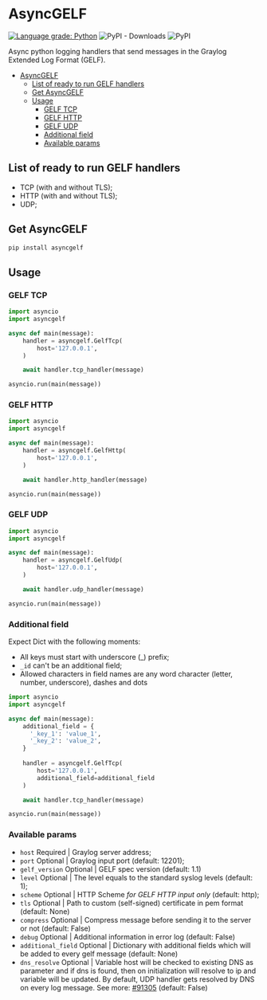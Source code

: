 # AsyncGELF
[![Language grade: Python](https://img.shields.io/lgtm/grade/python/g/malinkinsa/asyncgelf.svg?logo=lgtm&logoWidth=18)](https://lgtm.com/projects/g/malinkinsa/asyncgelf/context:python)
![PyPI - Downloads](https://img.shields.io/pypi/dm/asyncgelf)
![PyPI](https://img.shields.io/pypi/v/asyncgelf)

Async python logging handlers that send messages in the Graylog Extended Log Format (GELF).

- [AsyncGELF](#asyncgelf)
  - [List of ready to run GELF handlers](#list-of-ready-to-run-gelf-handlers)
  - [Get AsyncGELF](#get-asyncgelf)
  - [Usage](#usage)
    - [GELF TCP](#gelf-tcp)
    - [GELF HTTP](#gelf-http)
    - [GELF UDP](#gelf-udp)
    - [Additional field](#additional-field)
    - [Available params](#available-params)

## List of ready to run GELF handlers
- TCP (with and without TLS);
- HTTP (with and without TLS);
- UDP;

## Get AsyncGELF
```python
pip install asyncgelf
```

## Usage

### GELF TCP

```python
import asyncio
import asyncgelf

async def main(message):
    handler = asyncgelf.GelfTcp(
        host='127.0.0.1',
    )

    await handler.tcp_handler(message)

asyncio.run(main(message))
```

### GELF HTTP 

```python
import asyncio
import asyncgelf

async def main(message):
    handler = asyncgelf.GelfHttp(
        host='127.0.0.1',
    )

    await handler.http_handler(message)

asyncio.run(main(message))
```

### GELF UDP
```python
import asyncio
import asyncgelf

async def main(message):
    handler = asyncgelf.GelfUdp(
        host='127.0.0.1',
    )

    await handler.udp_handler(message)

asyncio.run(main(message))
```

### Additional field

Expect Dict with the following moments:
- All keys must start with underscore (_) prefix;
- ```_id``` can't be an additional field;
- Allowed characters in field names are any word character (letter, number, underscore), dashes and dots

```python
import asyncio
import asyncgelf

async def main(message):
    additional_field = {
      '_key_1': 'value_1',
      '_key_2': 'value_2',
    }
    
    handler = asyncgelf.GelfTcp(
        host='127.0.0.1',
        additional_field=additional_field
    )

    await handler.tcp_handler(message)

asyncio.run(main(message))
```

### Available params
- ```host``` Required | Graylog server address;
- ```port``` Optional | Graylog input port (default: 12201);
- ```gelf_version``` Optional | GELF spec version (default: 1.1)
- ```level``` Optional | The level equals to the standard syslog levels (default: 1);
- ```scheme``` Optional | HTTP Scheme <i>for GELF HTTP input only</i> (default: http);
- ```tls``` Optional | Path to custom (self-signed) certificate in pem format (default: None)
- ```compress``` Optional | Compress message before sending it to the server or not (default: False)
- ```debug``` Optional | Additional information in error log (default: False)
- ```additional_field``` Optional | Dictionary with additional fields which will be added to every gelf message (default: None)
- ```dns_resolve``` Optional | Variable host will be checked to existing DNS as parameter and if dns is found, then on initialization will resolve to ip and variable will be updated. By default, UDP handler gets resolved by DNS on every log message. See more: [#91305](https://github.com/python/cpython/issues/91305) (default: False)